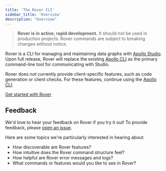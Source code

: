 ```yaml
---
title: 'The Rover CLI'
sidebar_title: 'Overview'
description: "Overview"
---
```


> **Rover is in active, rapid development.** It should not be used in production projects. Rover commands are subject to breaking changes without notice.

Rover is a CLI for managing and maintaining data graphs with [Apollo Studio](https://www.apollographql.com/docs/studio/). Upon full release, Rover will replace the existing [Apollo CLI](https://www.apollographql.com/docs/devtools/cli/) as the primary command-line tool for communicating with Studio.

Rover does _not_ currently provide client-specific features, such as code generation or client checks. For these features, continue using the [Apollo CLI](https://www.apollographql.com/docs/devtools/cli/).

[Get started with Rover](./getting-started)

## Feedback

We'd love to hear your feedback on Rover if you try it out! To provide feedback, please [open an issue](https://github.com/apollographql/rover/issues).

Here are some topics we're particularly interested in hearing about:

* How discoverable are Rover features?
* How intuitive does the Rover command structure feel?
* How helpful are Rover error messages and logs?
* What commands or features would you like to see in Rover?
